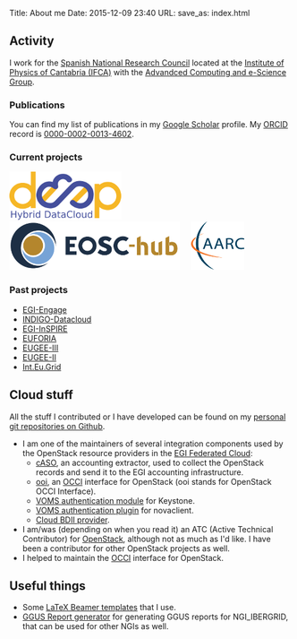 Title: About me
Date: 2015-12-09 23:40
URL:
save_as: index.html

## Activity

I work for the
[Spanish National Research Council](http://www.csic.es)
located at the
[Institute of Physics of Cantabria (IFCA)](http://www.ifca.es) with the
[Advandced Computing and e-Science Group](https://ifca.unican.es/en-us/research/advanced-computing-and-e-science).

### Publications

You can find my list of publications in my [Google Scholar](https://scholar.google.es/citations?hl=es&user=4iZCEnMAAAAJ&view_op=list_works&authuser=1&sortby=pubdate)
profile. My [ORCID](https://orcid.org) record is [0000-0002-0013-4602](https://orcid.org/0000-0002-0013-4602).


### Current projects

 [![DEEP-Hybrid-DataCloud](/static/deep.png "DEEP-Hybrid-DataCloud logo")](http://deep-hybrid-datacloud.eu/)
 &nbsp; &nbsp;
 [![EOSC-Hub](/static/eosc.png "EOSC logo")](http://eosc-hub.eu/)
 &nbsp; &nbsp;
 [![AARC-II](/static/aarc.png "AARC logo")](http://aarc-project.eu/)

### Past projects

 - [EGI-Engage](http://www.egi.eu/)
 - [INDIGO-Datacloud](http://indigo-datacloud.eu/)
 - [EGI-InSPIRE](http://www.egi.eu/)
 - [EUFORIA](http://www.euforia-project.eu/EUFORIA/)
 - [EUGEE-III](http://www.eu-egee.org/)
 - [EUGEE-II](https://egee2.web.cern.ch/egee2/)
 - [Int.Eu.Grid](http://www.interactive-grid.eu/)

## Cloud stuff

All the stuff I contributed or I have developed can be found on my [personal
git repositories on Github](https://github.com/alvarolopez).

- I am one of the maintainers of several integration components used by the
  OpenStack resource providers in the
  [EGI Federated Cloud](https://www.egi.eu/infrastructure/cloud/):
    - [cASO](https://github.com/IFCA/caso/), an accounting extractor, used to
      collect the OpenStack records and send it to the EGI accounting
      infrastructure.
    - [ooi](http://github.com/openstack/ooi), an [OCCI](http://occi-wg.org/) interface for OpenStack (ooi stands for OpenStack OCCI Interface).
    - [VOMS authentication module](https://ifca.github.io/keystone-voms) for Keystone.
    - [VOMS authentication plugin](https://github.com/IFCA/voms-auth-system-openstack)
      for novaclient.
    - [Cloud BDII provider](https://github.com/EGI-FCTF/cloud-bdii-provider).
- I am/was (depending on when you read it) an ATC (Active Technical
  Contributor) for [OpenStack](https://openstack.org), although not as much as
  I'd like. I have been a contributor for other OpenStack projects as well.
- I helped to maintain the [OCCI](https://occi-wg.org) interface for OpenStack.


## Useful things

- Some [LaTeX Beamer templates](https://github.com/search?q=user%3Aalvarolopez+beamer) that I use.
- [GGUS Report generator](https://github.com/alvarolopez/ggus_report_generator) for generating GGUS reports for NGI_IBERGRID, that can be used for other NGIs as well.

